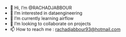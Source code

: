 - 👋 Hi, I’m @RACHADJABBOUR
- 👀 I’m interested in dataengineering
- 🌱 I’m currently learning airflow
- 💞️ I’m looking to collaborate on projects
- 📫 How to reach me : rachadjabbour93@hotmail.com
  
<!---
RACHADJABBOUR/RACHADJABBOUR is a ✨ special ✨ repository because its `README.md` (this file) appears on your GitHub profile.
You can click the Preview link to take a look at your changes.
--->
